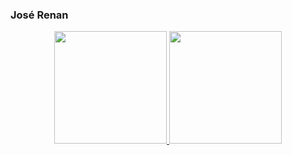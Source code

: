 ### José Renan

<div align="center">
  <a href="https://github.com/jrndesouzza">
  <img height="180em" src="https://github-readme-stats.vercel.app/api?username=jrndesouzza&show_icons=true&theme=dark&include_all_commits=true&count_private=true"/>
  <img height="180em" src="https://github-readme-stats.vercel.app/api/top-langs/?username=jrndesouzza&layout=compact&langs_count=7&theme=dark"/>
</div>
